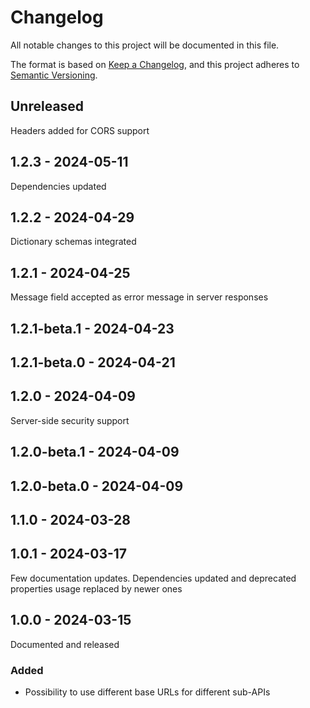 # Changelog
All notable changes to this project will be documented in this file.

The format is based on [Keep a Changelog](https://keepachangelog.com/en/1.0.0/),
and this project adheres to [Semantic Versioning](https://semver.org/spec/v2.0.0.html).

## Unreleased
Headers added for CORS support

## 1.2.3 - 2024-05-11
Dependencies updated

## 1.2.2 - 2024-04-29
Dictionary schemas integrated

## 1.2.1 - 2024-04-25
Message field accepted as error message in server responses

## 1.2.1-beta.1 - 2024-04-23

## 1.2.1-beta.0 - 2024-04-21

## 1.2.0 - 2024-04-09
Server-side security support

## 1.2.0-beta.1 - 2024-04-09

## 1.2.0-beta.0 - 2024-04-09

## 1.1.0 - 2024-03-28

## 1.0.1 - 2024-03-17
Few documentation updates. Dependencies updated and deprecated properties usage replaced by newer ones

## 1.0.0 - 2024-03-15
Documented and released

### Added
- Possibility to use different base URLs for different sub-APIs
